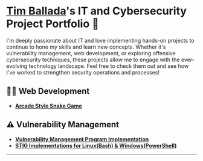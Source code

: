 # <a href="https://linkedin.com/in/timballada">Tim Ballada</a>'s IT and Cybersecurity Project Portfolio 🔐

I'm deeply passionate about IT and love implementing hands-on projects to continue to hone my skills and learn new concepts. Whether it's vulnerability management, web development, or exploring offensive cybersecurity techniques, these projects allow me to engage with the ever-evolving technology landscape. Feel free to check them out and see how I've worked to strengthen security operations and processes!

## 👨‍💻 Web Development
- **[Arcade Style Snake Game ](https://github.com/timballada/retro-snake-game)**


## ⚠️ Vulnerability Management

- **[Vulnerability Management Program Implementation](https://github.com/timballada/vulnerability-management-program)**
- **[STIG Implementations for Linux(Bash) & Windows(PowerShell)](https://github.com/timballada/timballada/tree/main/STIGS)**


<hr/>

<!--
<img width="35" alt="image" src="https://github.com/user-attachments/assets/2f41c7cd-5ea8-4475-b451-a37161b6c3fb"> 
<img width="35" alt="image" src="https://github.com/user-attachments/assets/77649969-9910-4994-8b96-74a116cfb2a8">
-->
